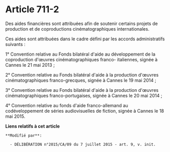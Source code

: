 # Article 711-2

Des aides financières sont attribuées afin de soutenir certains projets de production et de coproductions cinématographiques
internationales. 

Ces aides sont attribuées dans le cadre défini par les accords administratifs suivants : 

1° Convention relative au Fonds bilatéral d'aide au développement de la coproduction d'œuvres cinématographiques franco-
italiennes, signée à Cannes le 21 mai 2013 ; 

2° Convention relative au Fonds bilatéral d'aide à la production d'œuvres cinématographiques franco-grecques, signée à Cannes
le 19 mai 2014 ; 

3° Convention relative au Fonds bilatéral d'aide à la production d'œuvres cinématographiques franco-portugaises, signée à
Cannes le 20 mai 2014 ;

4° Convention relative au fonds d'aide franco-allemand au codéveloppement de séries audiovisuelles de fiction, signée à
Cannes le 18 mai 2015.

**Liens relatifs à cet article**

	**Modifié par**:

	  - DÉLIBÉRATION n°2015/CA/09 du 7 juillet 2015 - art. 9, v. init.
